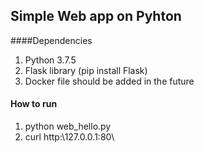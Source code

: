 ## Simple Web app on Pyhton

####Dependencies
1. Python 3.7.5
2. Flask library (pip install Flask)
3. Docker file should be added in the future 

#### How to run
1. python web_hello.py
2. curl http:\\127.0.0.1:80\
